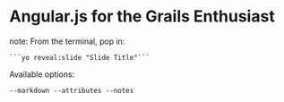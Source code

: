 
# Angular.js for the Grails Enthusiast


note: 
  From the terminal, pop in:

    ```yo reveal:slide "Slide Title"```

  Available options:

   ```--markdown --attributes --notes```

